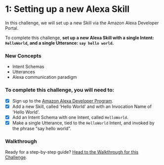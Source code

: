 # 1: Setting up a new Alexa Skill

In this challenge, we will set up a new Skill via the Amazon Alexa Developer Portal.

To complete this challenge, **set up a new Alexa Skill with a single Intent: `HelloWorld`, and a single Utterance: `say hello world`.**

### New Concepts

- Intent Schemas
- Utterances
- Alexa communication paradigm

### To complete this challenge, you will need to:

- [X] Sign up to the [Amazon Alexa Developer Program](https://developer.amazon.com/alexa).
- [X] Add a new Skill, called 'Hello World' and with an Invocation Name of 'Hello World'.
- [X] Add an Intent Schema with one Intent, called `HelloWorld`.
- [X] Make a single Utterance, tied to the `HelloWorld` Intent, and invoked by the phrase "say hello world".

### Walkthrough

Ready for a step-by-step guide? [Head to the Walkthrough for this Challenge](../walkthroughs/1_setting_up_a_new_skill.md).
